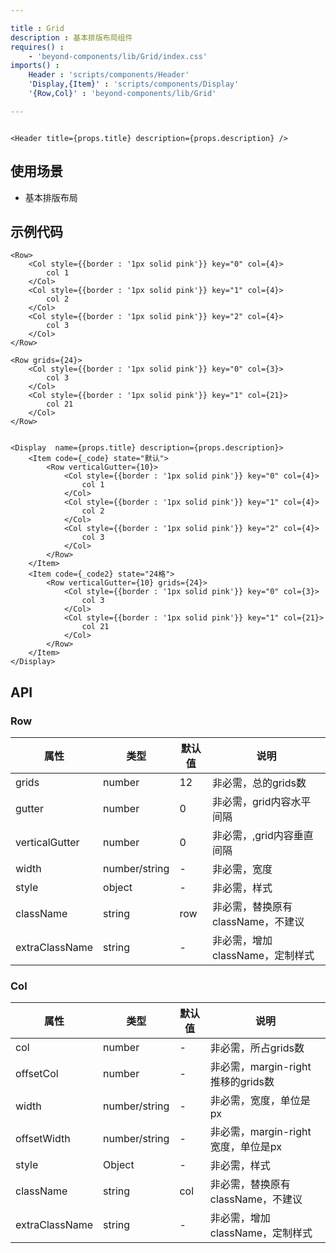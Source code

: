 ```yaml
---

title : Grid
description : 基本排版布局组件
requires() :
    - 'beyond-components/lib/Grid/index.css'
imports() : 
    Header : 'scripts/components/Header'
    'Display,{Item}' : 'scripts/components/Display'
    '{Row,Col}' : 'beyond-components/lib/Grid'

---
```


```render html

<Header title={props.title} description={props.description} />  

```

## 使用场景

- 基本排版布局



## 示例代码

```source _code
<Row>
    <Col style={{border : '1px solid pink'}} key="0" col={4}>
        col 1
    </Col>
    <Col style={{border : '1px solid pink'}} key="1" col={4}>
        col 2
    </Col>
    <Col style={{border : '1px solid pink'}} key="2" col={4}>
        col 3
    </Col>
</Row>

```

```source _code2
<Row grids={24}>
    <Col style={{border : '1px solid pink'}} key="0" col={3}>
        col 3
    </Col>
    <Col style={{border : '1px solid pink'}} key="1" col={21}>
        col 21
    </Col>
</Row>

```

```render

<Display  name={props.title} description={props.description}>
    <Item code={_code} state="默认">
        <Row verticalGutter={10}>
            <Col style={{border : '1px solid pink'}} key="0" col={4}>
                col 1
            </Col>
            <Col style={{border : '1px solid pink'}} key="1" col={4}>
                col 2
            </Col>
            <Col style={{border : '1px solid pink'}} key="2" col={4}>
                col 3
            </Col>
        </Row>
    </Item>
    <Item code={_code2} state="24格">
        <Row verticalGutter={10} grids={24}>
            <Col style={{border : '1px solid pink'}} key="0" col={3}>
                col 3
            </Col>
            <Col style={{border : '1px solid pink'}} key="1" col={21}>
                col 21
            </Col>
        </Row>
    </Item>
</Display>

```


## API 

### Row

| 属性        |  类型   |  默认值  | 说明 |
| --------   | ----   | ----  |----  |
| grids     | number |   12    | 非必需，总的grids数|
| gutter    |  number   |   0   | 非必需，grid内容水平间隔|
| verticalGutter  |   number    |  0  | 非必需，,grid内容垂直间隔 |
| width  |    number/string    |   - | 非必需，宽度|
| style  |    object    |  -  | 非必需，样式 |
| className  | string    |  row  | 非必需，替换原有className，不建议|
| extraClassName  |    string    |  -  | 非必需，增加className，定制样式 |

### Col

| 属性        |  类型   |  默认值  | 说明 |
| --------   | ----   | ----  |----  |
| col     | number |  -   | 非必需，所占grids数|
| offsetCol    |  number   |   -   | 非必需，margin-right 推移的grids数|
| width  |   number/string    |  -  | 非必需，宽度，单位是px |
| offsetWidth  |    number/string    |   - | 非必需，margin-right 宽度，单位是px|
| style  | Object |  -  | 非必需，样式 |
| className  | string    |  col  | 非必需，替换原有className，不建议|
| extraClassName  |    string    |  -  | 非必需，增加className，定制样式 |
